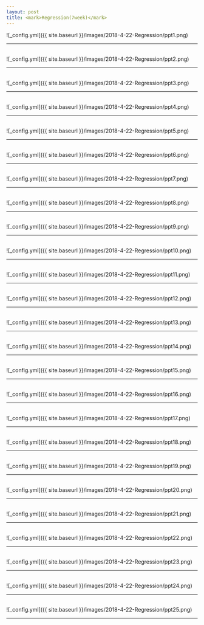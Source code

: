 ```yaml
---
layout: post
title: <mark>Regression(7week)</mark>
---
```


![_config.yml]({{ site.baseurl }}/images/2018-4-22-Regression/ppt1.png)
<hr><br>
![_config.yml]({{ site.baseurl }}/images/2018-4-22-Regression/ppt2.png)
<hr><br>
![_config.yml]({{ site.baseurl }}/images/2018-4-22-Regression/ppt3.png)
<hr><br>
![_config.yml]({{ site.baseurl }}/images/2018-4-22-Regression/ppt4.png)
<hr><br>
![_config.yml]({{ site.baseurl }}/images/2018-4-22-Regression/ppt5.png)
<hr><br>
![_config.yml]({{ site.baseurl }}/images/2018-4-22-Regression/ppt6.png)
<hr><br>
![_config.yml]({{ site.baseurl }}/images/2018-4-22-Regression/ppt7.png)
<hr><br>
![_config.yml]({{ site.baseurl }}/images/2018-4-22-Regression/ppt8.png)
<hr><br>
![_config.yml]({{ site.baseurl }}/images/2018-4-22-Regression/ppt9.png)
<hr><br>
![_config.yml]({{ site.baseurl }}/images/2018-4-22-Regression/ppt10.png)
<hr><br>
![_config.yml]({{ site.baseurl }}/images/2018-4-22-Regression/ppt11.png)
<hr><br>
![_config.yml]({{ site.baseurl }}/images/2018-4-22-Regression/ppt12.png)
<hr><br>
![_config.yml]({{ site.baseurl }}/images/2018-4-22-Regression/ppt13.png)
<hr><br>
![_config.yml]({{ site.baseurl }}/images/2018-4-22-Regression/ppt14.png)
<hr><br>
![_config.yml]({{ site.baseurl }}/images/2018-4-22-Regression/ppt15.png)
<hr><br>
![_config.yml]({{ site.baseurl }}/images/2018-4-22-Regression/ppt16.png)
<hr><br>
![_config.yml]({{ site.baseurl }}/images/2018-4-22-Regression/ppt17.png)
<hr><br>
![_config.yml]({{ site.baseurl }}/images/2018-4-22-Regression/ppt18.png)
<hr><br>
![_config.yml]({{ site.baseurl }}/images/2018-4-22-Regression/ppt19.png)
<hr><br>
![_config.yml]({{ site.baseurl }}/images/2018-4-22-Regression/ppt20.png)
<hr><br>
![_config.yml]({{ site.baseurl }}/images/2018-4-22-Regression/ppt21.png)
<hr><br>
![_config.yml]({{ site.baseurl }}/images/2018-4-22-Regression/ppt22.png)
<hr><br>
![_config.yml]({{ site.baseurl }}/images/2018-4-22-Regression/ppt23.png)
<hr><br>
![_config.yml]({{ site.baseurl }}/images/2018-4-22-Regression/ppt24.png)
<hr><br>
![_config.yml]({{ site.baseurl }}/images/2018-4-22-Regression/ppt25.png)
<hr><br>
